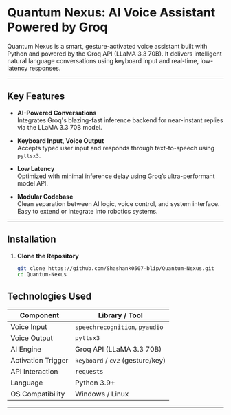 #  Quantum Nexus: AI Voice Assistant Powered by Groq

Quantum Nexus is a smart, gesture-activated voice assistant built with Python and powered by the Groq API (LLaMA 3.3 70B). It delivers intelligent natural language conversations using keyboard input and real-time, low-latency responses.

---

##  Key Features

-  **AI-Powered Conversations**  
  Integrates Groq's blazing-fast inference backend for near-instant replies via the LLaMA 3.3 70B model.

-  **Keyboard Input, Voice Output**  
  Accepts typed user input and responds through text-to-speech using `pyttsx3`.

-  **Low Latency**  
  Optimized with minimal inference delay using Groq’s ultra-performant model API.

-  **Modular Codebase**  
  Clean separation between AI logic, voice control, and system interface. Easy to extend or integrate into robotics systems.

---

##  Installation

1. **Clone the Repository**
   ```bash
   git clone https://github.com/Shashank0507-blip/Quantum-Nexus.git
   cd Quantum-Nexus

##  Technologies Used

| **Component**           | **Library / Tool**   |
|--------------------|--------------------------|
| Voice Input         | `speechrecognition`, `pyaudio` |
| Voice Output        | `pyttsx3`                |
| AI Engine           | Groq API (LLaMA 3.3 70B) |
| Activation Trigger  | `keyboard` / `cv2` (gesture/key) |
| API Interaction     | `requests`               |
| Language            | Python 3.9+              |
| OS Compatibility    | Windows / Linux          |

---


